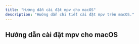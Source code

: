 ```yaml
---
title: "Hướng dẫn cài đặt mpv cho macOS"
description: "Hướng dẫn chi tiết cài đặt mpv trên macOS."
---
```

## Hướng dẫn cài đặt mpv cho macOS

